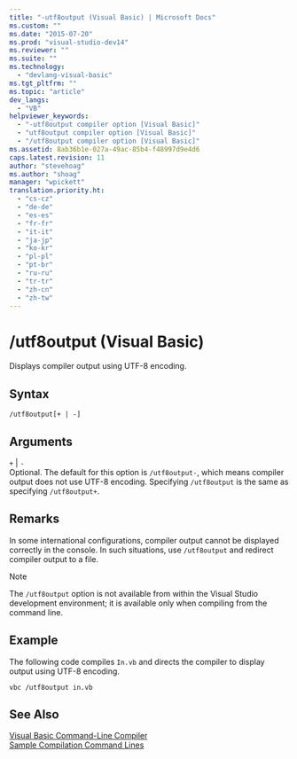 ```yaml
---
title: "-utf8output (Visual Basic) | Microsoft Docs"
ms.custom: ""
ms.date: "2015-07-20"
ms.prod: "visual-studio-dev14"
ms.reviewer: ""
ms.suite: ""
ms.technology: 
  - "devlang-visual-basic"
ms.tgt_pltfrm: ""
ms.topic: "article"
dev_langs: 
  - "VB"
helpviewer_keywords: 
  - "-utf8output compiler option [Visual Basic]"
  - "utf8output compiler option [Visual Basic]"
  - "/utf8output compiler option [Visual Basic]"
ms.assetid: 8ab36b1e-027a-49ac-85b4-f48997d9e4d6
caps.latest.revision: 11
author: "stevehoag"
ms.author: "shoag"
manager: "wpickett"
translation.priority.ht: 
  - "cs-cz"
  - "de-de"
  - "es-es"
  - "fr-fr"
  - "it-it"
  - "ja-jp"
  - "ko-kr"
  - "pl-pl"
  - "pt-br"
  - "ru-ru"
  - "tr-tr"
  - "zh-cn"
  - "zh-tw"
---
```

# /utf8output (Visual Basic)
Displays compiler output using UTF-8 encoding.  
  
## Syntax  
  
```  
/utf8output[+ | -]  
```  
  
## Arguments  
 `+` &#124; `-`  
 Optional. The default for this option is `/utf8output-`, which means compiler output does not use UTF-8 encoding. Specifying `/utf8output` is the same as specifying `/utf8output+`.  
  
## Remarks  
 In some international configurations, compiler output cannot be displayed correctly in the console. In such situations, use `/utf8output` and redirect compiler output to a file.  
  
> [!NOTE]
>  The `/utf8output` option is not available from within the Visual Studio development environment; it is available only when compiling from the command line.  
  
## Example  
 The following code compiles `In.vb` and directs the compiler to display output using UTF-8 encoding.  
  
```  
vbc /utf8output in.vb  
```  
  
## See Also  
 [Visual Basic Command-Line Compiler](../../../visual-basic/reference/command-line-compiler/index.md)   
 [Sample Compilation Command Lines](../../../visual-basic/reference/command-line-compiler/sample-compilation-command-lines.md)